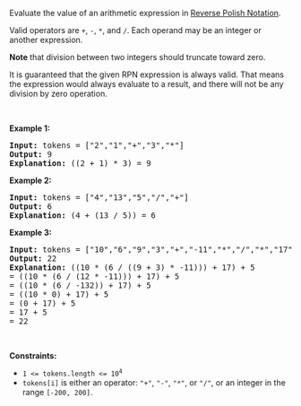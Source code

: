Evaluate the value of an arithmetic expression in <a href="http://en.wikipedia.org/wiki/Reverse_Polish_notation" target="_blank">Reverse Polish Notation</a>.

Valid operators are `` + ``, `` - ``, `` * ``, and `` / ``. Each operand may be an integer or another expression.

__Note__ that division between two integers should truncate toward zero.

It is guaranteed that the given RPN expression is always valid. That means the expression would always evaluate to a result, and there will not be any division by zero operation.

&nbsp;

__Example 1:__

<pre>
<strong>Input:</strong> tokens = ["2","1","+","3","*"]
<strong>Output:</strong> 9
<strong>Explanation:</strong> ((2 + 1) * 3) = 9
</pre>

__Example 2:__

<pre>
<strong>Input:</strong> tokens = ["4","13","5","/","+"]
<strong>Output:</strong> 6
<strong>Explanation:</strong> (4 + (13 / 5)) = 6
</pre>

__Example 3:__

<pre>
<strong>Input:</strong> tokens = ["10","6","9","3","+","-11","*","/","*","17","+","5","+"]
<strong>Output:</strong> 22
<strong>Explanation:</strong> ((10 * (6 / ((9 + 3) * -11))) + 17) + 5
= ((10 * (6 / (12 * -11))) + 17) + 5
= ((10 * (6 / -132)) + 17) + 5
= ((10 * 0) + 17) + 5
= (0 + 17) + 5
= 17 + 5
= 22
</pre>

&nbsp;

__Constraints:__

*   <code>1 &lt;= tokens.length &lt;= 10<sup>4</sup></code>
*   `` tokens[i] `` is either an operator: `` "+" ``, `` "-" ``, `` "*" ``, or `` "/" ``, or an integer in the range `` [-200, 200] ``.